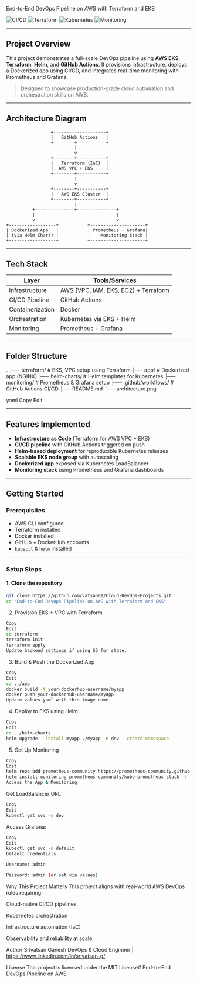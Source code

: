 End-to-End DevOps Pipeline on AWS with Terraform and EKS

![CI/CD](https://img.shields.io/badge/GitHub%20Actions-Automated-blue?logo=githubactions)
![Terraform](https://img.shields.io/badge/Infrastructure-Terraform-623CE4?logo=terraform)
![Kubernetes](https://img.shields.io/badge/Kubernetes-EKS-326CE5?logo=kubernetes)
![Monitoring](https://img.shields.io/badge/Monitoring-Grafana-orange?logo=grafana)

---

## Project Overview

This project demonstrates a full-scale DevOps pipeline using **AWS EKS**, **Terraform**, **Helm**, and **GitHub Actions**. It provisions infrastructure, deploys a Dockerized app using CI/CD, and integrates real-time monitoring with Prometheus and Grafana.

> Designed to showcase production-grade cloud automation and orchestration skills on AWS.

---

## Architecture Diagram

```text
                 +--------------------+
                 |   GitHub Actions   |
                 +--------+-----------+
                          |
                          v
                 +--------+-----------+
                 |   Terraform (IaC)  |
                 |  AWS VPC + EKS     |
                 +--------+-----------+
                          |
                          v
                 +--------+-----------+
                 |   AWS EKS Cluster  |
                 +--------+-----------+
                          |
          +---------------+---------------+
          |                               |
          v                               v
+------------------+           +---------------------+
| Dockerized App   |           | Prometheus + Grafana|
| (via Helm Chart) |           |    Monitoring Stack |
+------------------+           +---------------------+
```

---

## Tech Stack

| Layer            | Tools/Services                            |
|------------------|-------------------------------------------|
| Infrastructure   | AWS (VPC, IAM, EKS, EC2) + Terraform      |
| CI/CD Pipeline   | GitHub Actions                            |
| Containerization | Docker                                    |
| Orchestration    | Kubernetes via EKS + Helm                 |
| Monitoring       | Prometheus + Grafana                      |

---

## Folder Structure

.
├── terraform/ # EKS, VPC setup using Terraform
├── app/ # Dockerized app (NGINX)
├── helm-charts/ # Helm templates for Kubernetes
├── monitoring/ # Prometheus & Grafana setup
├── .github/workflows/ # GitHub Actions CI/CD
├── README.md
└── architecture.png

yaml
Copy
Edit

---

## Features Implemented

- **Infrastructure as Code** (Terraform for AWS VPC + EKS)
- **CI/CD pipeline** with GitHub Actions triggered on push
- **Helm-based deployment** for reproducible Kubernetes releases
- **Scalable EKS node group** with autoscaling
- **Dockerized app** exposed via Kubernetes LoadBalancer
- **Monitoring stack** using Prometheus and Grafana dashboards

---

## Getting Started

### Prerequisites

- AWS CLI configured
- Terraform installed
- Docker installed
- GitHub + DockerHub accounts
- `kubectl` & `helm` installed

---

### Setup Steps

#### 1. Clone the repository
```bash
git clone https://github.com/vatsan01/Cloud-DevOps-Projects.git
cd "End-to-End DevOps Pipeline on AWS with Terraform and EKS"
```

2. Provision EKS + VPC with Terraform
```bash
Copy
Edit
cd terraform
terraform init
terraform apply
Update backend settings if using S3 for state.
```

3. Build & Push the Dockerized App
```bash
Copy
Edit
cd ../app
docker build -t your-dockerhub-username/myapp .
docker push your-dockerhub-username/myapp
Update values.yaml with this image name.
```

4. Deploy to EKS using Helm
```bash
Copy
Edit
cd ../helm-charts
helm upgrade --install myapp ./myapp -n dev --create-namespace
```

5. Set Up Monitoring
```bash
Copy
Edit
helm repo add prometheus-community https://prometheus-community.github.io/helm-charts
helm install monitoring prometheus-community/kube-prometheus-stack -f ../monitoring/prometheus-config.yaml
Access the App & Monitoring
```

Get LoadBalancer URL:
```bash
Copy
Edit
kubectl get svc -n dev
```

Access Grafana:
```bash
Copy
Edit
kubectl get svc -n default
Default credentials:

Username: admin

Password: admin (or set via values)
```

Why This Project Matters
This project aligns with real-world AWS DevOps roles requiring:

Cloud-native CI/CD pipelines

Kubernetes orchestration

Infrastructure automation (IaC)

Observability and reliability at scale

Author
Srivatsan Ganesh
DevOps & Cloud Engineer | https://www.linkedin.com/in/srivatsan-g/


License
This project is licensed under the MIT License# End-to-End DevOps Pipeline on AWS
